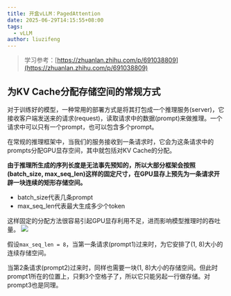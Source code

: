 ```yaml
---
title: 开盒vLLM：PagedAttention
date: 2025-06-29T14:15:55+08:00
tags:
  - vLLM
author: liuzifeng
---
```

> 学习参考：[https://zhuanlan.zhihu.com/p/691038809](https://zhuanlan.zhihu.com/p/691038809)
## 为KV Cache分配存储空间的常规方式

对于训练好的模型，一种常用的部署方式是将其打包成一个推理服务(server)，它接收客户端发送来的请求(request)，读取请求中的数据(prompt)来做推理。一个请求中可以只有一个prompt，也可以包含多个prompt。

在常规的推理框架中，当我们的服务接收到一条请求时，它会为这条请求中的prompts分配GPU显存空间，其中就包括对KV Cache的分配。

**由于推理所生成的序列长度是无法事先预知的，所以大部分框架会按照(batch_size, max_seq_len)这样的固定尺寸，在GPU显存上预先为一条请求开辟一块连续的矩形存储空间。**
- batch_size代表几条prompt
- max_seq_len代表最大生成多少个token

这样固定的分配方法很容易引起GPU显存利用不足，进而影响模型推理时的吞吐量。
![](/images/开盒vLLM：魔法背后的秘密.png)

假设`max_seq_len = 8`，当第一条请求(prompt1)过来时，为它安排了(1, 8)大小的连续存储空间。

当第2条请求(prompt2)过来时，同样也需要一块(1, 8)大小的存储空间。但此时prompt1所在的位置上，只剩3个空格子了，所以它只能另起一行做存储。对prompt3也是同理。